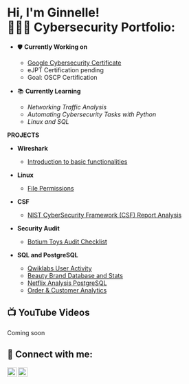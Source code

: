 <h1>Hi, I'm Ginnelle! <br/><a
<h2> 👩🏾‍💻 Cybersecurity Portfolio:</h2>
    
- 🛡️ <b>Currently Working on</b>
    - [Google Cybersecurity Certificate](https://coursera.org/share/6a05ab7986ce7d8bafea52f505adb088)
    - eJPT Certification pending
    - Goal: OSCP Certification
      
- 📚 <b>Currently Learning</b>
    - <i>Networking Traffic Analysis</i>
    - <i>Automating Cybersecurity Tasks with Python</i>
    - <i>Linux and SQL</i>
    

 
<b>PROJECTS</b>

- <b>Wireshark</b>
   - [Introduction to basic functionalities](https://github.com/gcrobinson/Wireshark/blob/main/basicfunctionalities.md)

 - <b>Linux</b>
   - [File Permissions ](https://github.com/gcrobinson/Linux/blob/main/filepermissions.md)

- <b> CSF</b>
   - [NIST CyberSecurity Framework (CSF) Report Analysis](https://github.com/gcrobinson/CSF-REPORT)
    
- <b>Security Audit</b>
   - [Botium Toys Audit Checklist](https://github.com/gcrobinson/SecurityAudit)

- <b>SQL and PostgreSQL</b>
    - [Qwiklabs User Activity](https://github.com/gcrobinson/SQL/blob/main/Qwiklabs%20User%20Activity)
    - [Beauty Brand Database and Stats](https://github.com/gcrobinson/SQL/blob/main/Beauty%20Brand%20Database%20and%20Stats)
    - [Netflix Analysis PostgreSQL](https://github.com/gcrobinson/SQL/blob/main/Netflix%20Analysis%20PostgreSQL)
    - [Order & Customer Analytics](https://github.com/gcrobinson/SQL/blob/main/Order%20%26%20Customer%20Analytics)
 

<h2>📺  YouTube Videos</h2>
Coming soon

<h2> 🤳 Connect with me:</h2>

[<img align="left" alt="JoshMadakor | YouTube" width="22px" src="https://cdn.jsdelivr.net/npm/simple-icons@v3/icons/youtube.svg" />][youtube]
[<img align="left" alt="JoshMadakor | LinkedIn" width="22px" src="https://cdn.jsdelivr.net/npm/simple-icons@v3/icons/linkedin.svg" />][linkedin]

[youtube]: https://www.youtube.com/@GinnelleRobinson
[linkedin]: https://www.linkedin.com/in/ginnelle-c-robinson/


